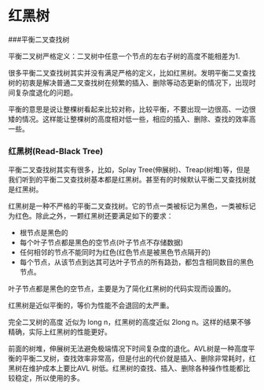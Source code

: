 # 红黑树

###平衡二叉查找树

平衡二叉树严格定义：二叉树中任意一个节点的左右子树的高度不能相差为1.

很多平衡二叉查找树其实并没有满足严格的定义，比如红黑树。发明平衡二叉查找树的初衷是解决普通二叉查找树在频繁的插入、删除等动态更新的情况下，出现时间复杂度退化的问题。

平衡的意思是说让整棵树看起来比较对称，比较平衡，不要出现一边很高、一边很矮的情况。这样能让整棵树的高度相对低一些，相应的插入、删除、查找的效率高一些。

### 红黑树(Read-Black Tree)

平衡二叉查找树其实有很多，比如，Splay Tree(伸展树)、Treap(树堆)等，但是我们听到的平衡二叉查找树基本都是红黑树。甚至有的时候默认平衡二叉查找树就是红黑树。


红黑树是一种不严格的平衡二叉查找树。它的节点一类被标记为黑色，一类被标记为红色。除此之外，一颗红黑树还要满足如下的要求：

- 根节点是黑色的
- 每个叶子节点都是黑色的空节点(叶子节点不存储数据)
- 任何相邻的节点不能同时为红色(红色节点是被黑色节点隔开的)
- 每个节点，从该节点到达其可达叶子节点的所有路劲，都包含相同数目的黑色节点。

叶子节点都是黑色的空节点，主要是为了简化红黑树的代码实现而设置的。

红黑树是近似平衡的，等价为性能不会退回的太严重。

完全二叉树的高度 近似为 long n，红黑树的高度近似 2long n。这样的结果不够精确，实际上红黑树的性能更好。

前面的树堆，伸展树无法避免极端情况下时间复杂度的退化。AVL树是一种高度平衡的平衡二叉树，查找效率非常高，但是付出的代价就是插入、删除非常耗时，红黑树在维护成本上要比AVL 树低。红黑树的查找、插入、删除各种操作性能都比较稳定，所以使用的多。


